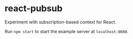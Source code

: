 # react-pubsub

Experiment with subscription-based context for React.

Run `npm start` to start the example server at `localhost:8080`.
